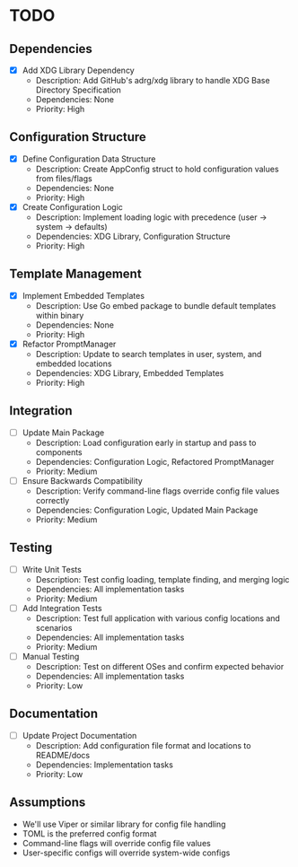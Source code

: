 # TODO

## Dependencies
- [x] Add XDG Library Dependency
  - Description: Add GitHub's adrg/xdg library to handle XDG Base Directory Specification
  - Dependencies: None
  - Priority: High

## Configuration Structure
- [x] Define Configuration Data Structure
  - Description: Create AppConfig struct to hold configuration values from files/flags
  - Dependencies: None
  - Priority: High
- [x] Create Configuration Logic
  - Description: Implement loading logic with precedence (user → system → defaults)
  - Dependencies: XDG Library, Configuration Structure
  - Priority: High

## Template Management
- [x] Implement Embedded Templates
  - Description: Use Go embed package to bundle default templates within binary
  - Dependencies: None
  - Priority: High
- [x] Refactor PromptManager
  - Description: Update to search templates in user, system, and embedded locations
  - Dependencies: XDG Library, Embedded Templates
  - Priority: High

## Integration
- [ ] Update Main Package
  - Description: Load configuration early in startup and pass to components
  - Dependencies: Configuration Logic, Refactored PromptManager
  - Priority: Medium
- [ ] Ensure Backwards Compatibility
  - Description: Verify command-line flags override config file values correctly
  - Dependencies: Configuration Logic, Updated Main Package
  - Priority: Medium

## Testing
- [ ] Write Unit Tests
  - Description: Test config loading, template finding, and merging logic
  - Dependencies: All implementation tasks
  - Priority: Medium
- [ ] Add Integration Tests
  - Description: Test full application with various config locations and scenarios
  - Dependencies: All implementation tasks
  - Priority: Medium
- [ ] Manual Testing
  - Description: Test on different OSes and confirm expected behavior
  - Dependencies: All implementation tasks
  - Priority: Low

## Documentation
- [ ] Update Project Documentation
  - Description: Add configuration file format and locations to README/docs
  - Dependencies: Implementation tasks
  - Priority: Low

## Assumptions
- We'll use Viper or similar library for config file handling
- TOML is the preferred config format
- Command-line flags will override config file values
- User-specific configs will override system-wide configs